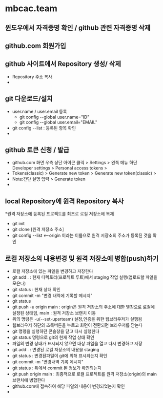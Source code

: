 # mbcac.team

## 윈도우에서 자격증명 확인 / github 관련 자격증명 삭제  

## github.com 회원가입  

## github 사이트에서 Repository 생성/ 삭제  
* Repository 주소 복사
* 
## git 다운로드/설치  
* user.name / user.email 등록
  + git config --global user.name="ID"
  + git config --global user.email="EMAIL"
* git config --list : 등록된 항목 확인
* 
## github 토큰 신청 / 발급  
* github.com 화면 우측 상단 아이콘 클릭 > Settings > 왼쪽 메뉴 하단 Developer settings > Personal access tokens >
* Tokens(classic) > Generate new token > Generate new token(classic) >
* Note:간단 설명 입력 > Generate token
* 
## local Repository에 원격 Repository 복사  
*원격 저장소에 등록된 프로젝트를 최초로 로컬 저장소에 복제
* git init
* git clone [원격 저장소 주소]
* git config --list <--origin 이라는 이름으로 원격 저장소의 주소가 등록된 것을 확인

## 로컬 저장소의 내용변경 및 원격 저장소에 병합(push)하기
* 로컬 저장소에 있는 파일을 변경하고 저장한다
* git add . : 현재 디렉토리(프로젝트 루트)에서 staging 작업 실행(업로드할 파일을 모은다)
* git status : 현재 상태 확인
* git commit -m "변경 내역에 기록할 메시지"
* git status
* git push -u origin main : origin은 원격 저장소의 주소에 대한 별칭으로 로컬에 설정된 상태임, main : 원격 저장소 브랜치 이동
* 위의 명령은 -u(--set-upsrteam) 설정,인증을 위한 웹브라우저가 실행됨
* 웹브라우저 하단의 초록버튼을 누르고 화면이 전환되면 브라우저를 닫는다
* git 명령을 실행하던 콘솔창을 닫고 다시 실행한다
* git status 명령으로 git의 현재 작업 상태 확인
* 파일의 변경 상태가 표시되지 않으면 대상 파일을 열고 다시 변경하고 저장
* git add . : 변경된 로컬 저장소의 내용을 staging
* git status : 변경된파일이 git에 의해 표시되는지 확인
* git commit -m "변경내역 기록 메시지"
* git status : 위에서 commit 된 정보가 확인되는지
* git push origin main : 최종적으로 로컬 프로젝트를 원격 저장소(origin)의 main브랜치에 병합한다
* github.com에 접속하여 해당 파일의 내용이 변경되었는지 확인
* 
